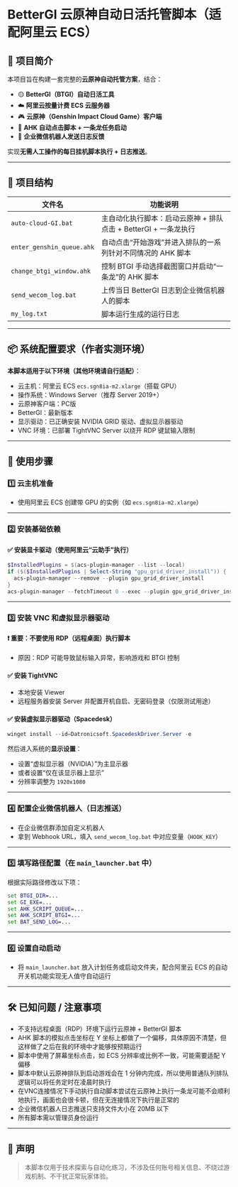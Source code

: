 # BetterGI 云原神自动日活托管脚本（适配阿里云 ECS）

## 🧩 项目简介

本项目旨在构建一套完整的**云原神自动托管方案**，结合：

- 🟡 **BetterGI（BTGI）自动日活工具**
- ☁️ **阿里云按量计费 ECS 云服务器**
- 🎮 **云原神（Genshin Impact Cloud Game）客户端**
- 🧠 **AHK 自动点击脚本 + 一条龙任务启动**
- 🤖 **企业微信机器人发送日志反馈**

实现**无需人工操作的每日挂机脚本执行 + 日志推送**。

---

## 📌 项目结构

| 文件名 | 功能说明 |
|--------|----------|
| `auto-cloud-GI.bat` | 主自动化执行脚本：启动云原神 + 排队点击 + BetterGI + 一条龙执行 |
| `enter_genshin_queue.ahk` | 自动点击“开始游戏”并进入排队的一系列针对不同情况的 AHK 脚本 |
| `change_btgi_window.ahk` | 控制 BTGI 手动选择截图窗口并启动“一条龙”的 AHK 脚本 |
| `send_wecom_log.bat` | 上传当日 BetterGI 日志到企业微信机器人的脚本 |
| `my_log.txt` | 脚本运行生成的运行日志 |

---

## 📦 系统配置要求（作者实测环境）

**本脚本适用于以下环境（其他环境请自行适配）**：

- 云主机：阿里云 ECS `ecs.sgn8ia-m2.xlarge`（搭载 GPU）
- 操作系统：Windows Server（推荐 Server 2019+）
- 云原神客户端：PC版
- BetterGI：最新版本
- 显示驱动：已正确安装 NVIDIA GRID 驱动、虚拟显示器驱动
- VNC 环境：已部署 TightVNC Server 以绕开 RDP 键鼠输入限制

---

## 🚀 使用步骤

### 1️⃣ 云主机准备

- 使用阿里云 ECS 创建带 GPU 的实例（如 `ecs.sgn8ia-m2.xlarge`）

---

### 2️⃣ 安装基础依赖

#### ✅ 安装显卡驱动（使用阿里云“云助手”执行）

```powershell
$InstalledPlugins = $(acs-plugin-manager --list --local)
if ($($InstalledPlugins | Select-String "gpu_grid_driver_install")) {
  acs-plugin-manager --remove --plugin gpu_grid_driver_install
}
acs-plugin-manager --fetchTimeout 0 --exec --plugin gpu_grid_driver_install
```

---

### 3️⃣ 安装 VNC 和虚拟显示器驱动

#### ❗ 重要：不要使用 RDP（远程桌面）执行脚本

- 原因：RDP 可能导致鼠标输入异常，影响游戏和 BTGI 控制

#### ✅ 安装 TightVNC

- 本地安装 Viewer
- 远程服务器安装 Server 并配置开机自启、无密码登录（仅限测试用途）

#### ✅ 安装虚拟显示器驱动（Spacedesk）

```powershell
winget install --id=Datronicsoft.SpacedeskDriver.Server -e
```

然后进入系统的**显示设置**：

- 设置“虚拟显示器（NVIDIA）”为主显示器
- 或者设置“仅在该显示器上显示”
- 分辨率调整为 `1920x1080`

---

### 4️⃣ 配置企业微信机器人（日志推送）

- 在企业微信群添加自定义机器人
- 拿到 Webhook URL，填入 `send_wecom_log.bat` 中对应变量（`HOOK_KEY`）

---

### 5️⃣ 填写路径配置（在 `main_launcher.bat` 中）

根据实际路径修改以下项：

```bat
set BTGI_DIR=...
set GI_EXE=...
set AHK_SCRIPT_QUEUE=...
set AHK_SCRIPT_BTGI=...
set BAT_SEND_LOG=...
```

---

### 6️⃣ 设置自动启动

- 将 `main_launcher.bat` 放入计划任务或启动文件夹，配合阿里云 ECS 的自动开关机功能实现无人值守自动运行

---

## 🛠 已知问题 / 注意事项

- 不支持远程桌面（RDP）环境下运行云原神 + BetterGI 脚本
- AHK 脚本的模拟点击坐标在 Y 坐标上都做了一个偏移，具体原因不清楚，但这样做了之后在我的环境中才能够按预期运行
- 脚本中使用了屏幕坐标点击，如 ECS 分辨率或比例不一致，可能需要适配 Y 偏移
- 脚本中默认云原神排队到启动游戏会在 1 分钟内完成，所以使用普通队列排队逻辑可以将任务定时在凌晨时执行
- 在VNC连接情况下手动执行自动脚本尝试在云原神上执行一条龙可能不会顺利地执行，画面也会很卡顿，但在无连接情况下执行是正常的
- 企业微信机器人日志推送只支持文件大小在 20MB 以下
- 所有脚本需以管理员身份运行

---

## 💬 声明

> 本脚本仅用于技术探索与自动化练习，不涉及任何账号相关信息、不绕过游戏机制、不干扰正常玩家体验。
